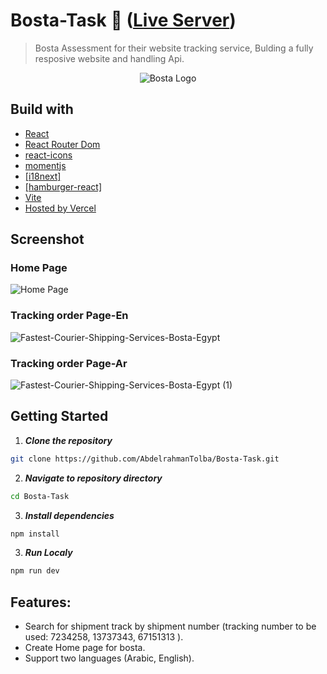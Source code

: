 # Bosta-Task 🚚 ([Live Server](https://bosta-task-gold.vercel.app/))

> Bosta Assessment for their website tracking service, Bulding a fully resposive website and handling Api.

<p align="center">
  <img src="https://github.com/AbdelrahmanTolba/Bosta-Task/assets/90225424/e997107a-bd0a-400e-b964-2d7b83ca74c2" alt="Bosta Logo">
</p>

## Build with

- [React](https://react.dev)
- [React Router Dom](https://reactrouter.com/en/main)
- [react-icons](https://react-icons.github.io/react-icons/)
- [momentjs](https://momentjs.com/)
- [[i18next]](https://react.i18next.com/)
- [[hamburger-react]](https://www.npmjs.com/package/hamburger-react)
- [Vite](https://vitejs.dev)
- [Hosted by Vercel](https://www.vercel.com)

## Screenshot

### Home Page

![Home Page](https://github.com/AbdelrahmanTolba/Bosta-Task/assets/90225424/41a6b1fa-2795-445f-8585-4f9c18179aa3)

### Tracking order Page-En

![Fastest-Courier-Shipping-Services-Bosta-Egypt](https://github.com/AbdelrahmanTolba/Bosta-Task/assets/90225424/43cf5112-1128-469a-aa90-83d58dc1fff1)

### Tracking order Page-Ar

![Fastest-Courier-Shipping-Services-Bosta-Egypt (1)](https://github.com/AbdelrahmanTolba/Bosta-Task/assets/90225424/6efe78d0-1972-4b86-8b88-d346adfd1cb0)

## Getting Started

1. **_Clone the repository_**

```sh
git clone https://github.com/AbdelrahmanTolba/Bosta-Task.git
```

2. **_Navigate to repository directory_**

```sh
cd Bosta-Task
```

3. **_Install dependencies_**

```sh
npm install
```

3. **_Run Localy_**

```sh
npm run dev
```

## Features:

- Search for shipment track by shipment number (tracking number to be used: 7234258, 13737343, 67151313 ).
- Create Home page for bosta.
- Support two languages (Arabic, English).
